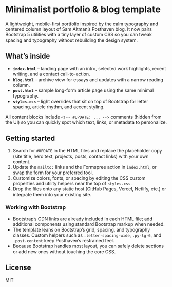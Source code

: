 # Minimalist portfolio & blog template

A lightweight, mobile-first portfolio inspired by the calm typography and centered column layout of Sam Altman’s Posthaven blog. It now pairs Bootstrap 5 utilities with a tiny layer of custom CSS so you can tweak spacing and typography without rebuilding the design system.

## What’s inside

- **`index.html`** – landing page with an intro, selected work highlights, recent writing, and a contact call-to-action.
- **`blog.html`** – archive view for essays and updates with a narrow reading column.
- **`post.html`** – sample long-form article page using the same minimal typography.
- **`styles.css`** – light overrides that sit on top of Bootstrap for letter spacing, article rhythm, and accent styling.

All content blocks include `<!-- #UPDATE: ... -->` comments (hidden from the UI) so you can quickly spot which text, links, or metadata to personalize.

## Getting started

1. Search for `#UPDATE` in the HTML files and replace the placeholder copy (site title, hero text, projects, posts, contact links) with your own content.
2. Update the `mailto:` links and the Formspree action in `index.html`, or swap the form for your preferred tool.
3. Customize colors, fonts, or spacing by editing the CSS custom properties and utility helpers near the top of `styles.css`.
4. Drop the files onto any static host (GitHub Pages, Vercel, Netlify, etc.) or integrate them into your existing site.

### Working with Bootstrap

- Bootstrap’s CDN links are already included in each HTML file; add additional components using standard Bootstrap markup when needed.
- The template leans on Bootstrap’s grid, spacing, and typography classes. Custom helpers such as `.letter-spacing-wide`, `.py-lg-6`, and `.post-content` keep Posthaven’s restrained feel.
- Because Bootstrap handles most layout, you can safely delete sections or add new ones without touching the core CSS.

## License

MIT

